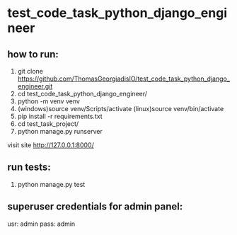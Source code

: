 # test_code_task_python_django_engineer

## how to run:
1. git clone https://github.com/ThomasGeorgiadisIO/test_code_task_python_django_engineer.git
2. cd test_code_task_python_django_engineer/
3. python -m venv venv
4. (windows)source venv/Scripts/activate (linux)source venv/bin/activate
5. pip install -r requirements.txt
6. cd test_task_project/
7. python manage.py runserver

visit site http://127.0.0.1:8000/

## run tests:
1. python manage.py test

## superuser credentials for admin panel:
usr: admin pass: admin